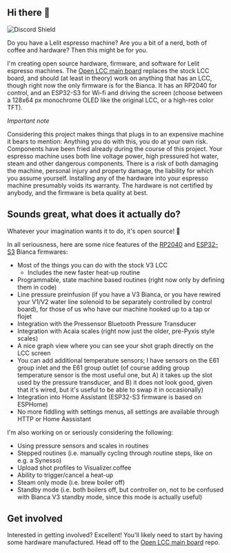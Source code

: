## Hi there 👋

![Discord Shield](https://discordapp.com/api/guilds/1178966366523506709/widget.png?style=shield)

Do you have a Lelit espresso machine? Are you a bit of a nerd, both of coffee and hardware? Then this might be for you.

I'm creating open source hardware, firmware, and software for Lelit espresso machines. The [Open LCC main board](https://github.com/open-lcc/open-lcc-board) replaces the stock LCC board, and should (at least in theory) work on anything that has an LCC, though right now the only firmware is for the Bianca. It has an RP2040 for control, and an ESP32-S3 for Wi-fi and driving the screen (choose between a 128x64 px monochrome OLED like the original LCC, or a high-res color TFT).

*Important note*

Considering this project makes things that plugs in to an expensive machine it bears to mention: Anything you do with this, you do at your own risk. Components have been fried already during the course of this project. Your espresso machine uses both line voltage power, high pressured hot water, steam and other dangerous components. There is a risk of both damaging the machine, personal injury and property damage, the liability for which you assume yourself. Installing any of the hardware into your espresso machine presumably voids its warranty. The hardware is not certified by anybody, and the firmware is beta quality at best.

## Sounds great, what does it actually do?

Whatever your imagination wants it to do, it's open source! 🌈

In all seriousness, here are some nice features of the [RP2040](https://github.com/open-lcc/rp2040-bianca) and [ESP32-S3](https://github.com/open-lcc/esphome-bianca) Bianca firmwares:

* Most of the things you can do with the stock V3 LCC
  * Includes the new faster heat-up routine
* Programmable, state machine based routines (right now only by defining them in code)
* Line pressure preinfusion (if you have a V3 Bianca, or you have rewired your V1/V2 water line solenoid to be separately controlled by control board), for those of us who have our machine hooked up to a tap or flojet
* Integration with the Pressensor Bluetooth Pressure Transducer
* Integration with Acaia scales (right now just the older, pre-Pyxis style scales)
* A nice graph view where you can see your shot graph directly on the LCC screen
* You can add additional temperature sensors; I have sensors on the E61 group inlet and the E61 group outlet (of course adding group temperature sensor is the most useful one, but A) it takes up the slot used by the pressure transducer, and B) it does not look good, given that it's wired, but it's useful to be able to swap it in occasionally)
* Integration into Home Assistant (ESP32-S3 firmware is based on ESPHome)
* No more fiddling with settings menus, all settings are available through HTTP or Home Aassistant

I'm also working on or seriously considering the following:

* Using pressure sensors and scales in routines
* Stepped routines (i.e. manually cycling through routine steps, like on e.g. a Synesso)
* Upload shot profiles to Visualizer.coffee
* Ability to trigger/cancel a heat-up
* Steam only mode (i.e. brew boiler off)
* Standby mode (i.e. both boilers off, but controller on, not to be confused with Bianca V3 standby mode, since this mode is actually useful)

## Get involved

Interested in getting involved? Excellent! You'll likely need to start by having some hardware manufactured. Head off to the [Open LCC main board](https://github.com/open-lcc/open-lcc-board) repo.

<!--

**Here are some ideas to get you started:**

🙋‍♀️ A short introduction - what is your organization all about?
🌈 Contribution guidelines - how can the community get involved?
👩‍💻 Useful resources - where can the community find your docs? Is there anything else the community should know?
🍿 Fun facts - what does your team eat for breakfast?
🧙 Remember, you can do mighty things with the power of [Markdown](https://docs.github.com/github/writing-on-github/getting-started-with-writing-and-formatting-on-github/basic-writing-and-formatting-syntax)
-->
